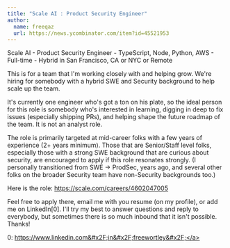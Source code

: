 ```yaml
---
title: "Scale AI : Product Security Engineer"
author:
  name: freeqaz
  url: https://news.ycombinator.com/item?id=45521953
---
```

Scale AI - Product Security Engineer - TypeScript, Node, Python, AWS - Full-time - Hybrid in San Francisco, CA or NYC or Remote

This is for a team that I&#x27;m working closely with and helping grow. We&#x27;re hiring for somebody with a hybrid SWE and Security background to help scale up the team.

It&#x27;s currently one engineer who&#x27;s got a ton on his plate, so the ideal person for this role is somebody who&#x27;s interested in learning, digging in deep to fix issues (especially shipping PRs), and helping shape the future roadmap of the team. It is not an analyst role.

The role is primarily targeted at mid-career folks with a few years of experience (2+ years minimum). Those that are Senior&#x2F;Staff level folks, especially those with a strong SWE background that are curious about security, are encouraged to apply if this role resonates strongly. (I personally transitioned from SWE -&gt; ProdSec, years ago, and several other folks on the broader Security team have non-Security backgrounds too.)

Here is the role: <a href="https:&#x2F;&#x2F;scale.com&#x2F;careers&#x2F;4602047005" rel="nofollow">https:&#x2F;&#x2F;scale.com&#x2F;careers&#x2F;4602047005</a>

Feel free to apply there, email me with you resume (on my profile), or add me on LinkedIn[0]. I&#x27;ll try my best to answer questions and reply to everybody, but sometimes there is so much inbound that it isn&#x27;t possible. Thanks!

0: <a href="https:&#x2F;&#x2F;www.linkedin.com&#x2F;in&#x2F;freewortley&#x2F;" rel="nofollow">https:&#x2F;&#x2F;www.linkedin.com&#x2F;in&#x2F;freewortley&#x2F;</a>
<JobApplication />
